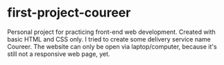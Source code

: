# first-project-coureer
Personal project for practicing front-end web development. Created with basic HTML and CSS only.
I tried to create some delivery service name Coureer. The website can only be open via laptop/computer, because it's still not a responsive web page, yet.
